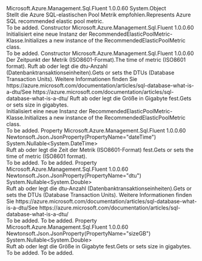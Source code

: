 <Type Name="RecommendedElasticPoolMetric" FullName="Microsoft.Azure.Management.Sql.Fluent.Models.RecommendedElasticPoolMetric">
  <TypeSignature Language="C#" Value="public class RecommendedElasticPoolMetric" />
  <TypeSignature Language="ILAsm" Value=".class public auto ansi beforefieldinit RecommendedElasticPoolMetric extends System.Object" />
  <TypeSignature Language="DocId" Value="T:Microsoft.Azure.Management.Sql.Fluent.Models.RecommendedElasticPoolMetric" />
  <TypeSignature Language="VB.NET" Value="Public Class RecommendedElasticPoolMetric" />
  <TypeSignature Language="F#" Value="type RecommendedElasticPoolMetric = class" />
  <AssemblyInfo>
    <AssemblyName>Microsoft.Azure.Management.Sql.Fluent</AssemblyName>
    <AssemblyVersion>1.0.0.60</AssemblyVersion>
  </AssemblyInfo>
  <Base>
    <BaseTypeName>System.Object</BaseTypeName>
  </Base>
  <Interfaces />
  <Docs>
    <summary>
            <span data-ttu-id="943ee-101">Stellt die Azure SQL-elastischen Pool Metrik empfohlen.</span><span class="sxs-lookup"><span data-stu-id="943ee-101">Represents Azure SQL recommended elastic pool metric.</span></span>
            </summary>
    <remarks>To be added.</remarks>
  </Docs>
  <Members>
    <Member MemberName=".ctor">
      <MemberSignature Language="C#" Value="public RecommendedElasticPoolMetric ();" />
      <MemberSignature Language="ILAsm" Value=".method public hidebysig specialname rtspecialname instance void .ctor() cil managed" />
      <MemberSignature Language="DocId" Value="M:Microsoft.Azure.Management.Sql.Fluent.Models.RecommendedElasticPoolMetric.#ctor" />
      <MemberSignature Language="VB.NET" Value="Public Sub New ()" />
      <MemberType>Constructor</MemberType>
      <AssemblyInfo>
        <AssemblyName>Microsoft.Azure.Management.Sql.Fluent</AssemblyName>
        <AssemblyVersion>1.0.0.60</AssemblyVersion>
      </AssemblyInfo>
      <Parameters />
      <Docs>
        <summary>
            <span data-ttu-id="943ee-102">Initialisiert eine neue Instanz der RecommendedElasticPoolMetric-Klasse.</span><span class="sxs-lookup"><span data-stu-id="943ee-102">Initializes a new instance of the RecommendedElasticPoolMetric class.</span></span>
            </summary>
        <remarks>To be added.</remarks>
      </Docs>
    </Member>
    <Member MemberName=".ctor">
      <MemberSignature Language="C#" Value="public RecommendedElasticPoolMetric (Nullable&lt;DateTime&gt; dateTime = null, Nullable&lt;double&gt; dtu = null, Nullable&lt;double&gt; sizeGB = null);" />
      <MemberSignature Language="ILAsm" Value=".method public hidebysig specialname rtspecialname instance void .ctor(valuetype System.Nullable`1&lt;valuetype System.DateTime&gt; dateTime, valuetype System.Nullable`1&lt;float64&gt; dtu, valuetype System.Nullable`1&lt;float64&gt; sizeGB) cil managed" />
      <MemberSignature Language="DocId" Value="M:Microsoft.Azure.Management.Sql.Fluent.Models.RecommendedElasticPoolMetric.#ctor(System.Nullable{System.DateTime},System.Nullable{System.Double},System.Nullable{System.Double})" />
      <MemberSignature Language="VB.NET" Value="Public Sub New (Optional dateTime As Nullable(Of DateTime) = null, Optional dtu As Nullable(Of Double) = null, Optional sizeGB As Nullable(Of Double) = null)" />
      <MemberSignature Language="F#" Value="new Microsoft.Azure.Management.Sql.Fluent.Models.RecommendedElasticPoolMetric : Nullable&lt;DateTime&gt; * Nullable&lt;double&gt; * Nullable&lt;double&gt; -&gt; Microsoft.Azure.Management.Sql.Fluent.Models.RecommendedElasticPoolMetric" Usage="new Microsoft.Azure.Management.Sql.Fluent.Models.RecommendedElasticPoolMetric (dateTime, dtu, sizeGB)" />
      <MemberType>Constructor</MemberType>
      <AssemblyInfo>
        <AssemblyName>Microsoft.Azure.Management.Sql.Fluent</AssemblyName>
        <AssemblyVersion>1.0.0.60</AssemblyVersion>
      </AssemblyInfo>
      <Parameters>
        <Parameter Name="dateTime" Type="System.Nullable&lt;System.DateTime&gt;" />
        <Parameter Name="dtu" Type="System.Nullable&lt;System.Double&gt;" />
        <Parameter Name="sizeGB" Type="System.Nullable&lt;System.Double&gt;" />
      </Parameters>
      <Docs>
        <param name="dateTime"><span data-ttu-id="943ee-103">Der Zeitpunkt der Metrik (ISO8601-Format).</span><span class="sxs-lookup"><span data-stu-id="943ee-103">The time of metric (ISO8601 format).</span></span></param>
        <param name="dtu"><span data-ttu-id="943ee-104">Ruft ab oder legt die dtu-Anzahl (Datenbanktransaktionseinheiten).</span><span class="sxs-lookup"><span data-stu-id="943ee-104">Gets or sets the DTUs (Database Transaction Units).</span></span> <span data-ttu-id="943ee-105">Weitere Informationen finden Sie https://azure.microsoft.com/documentation/articles/sql-database-what-is-a-dtu/</span><span class="sxs-lookup"><span data-stu-id="943ee-105">See https://azure.microsoft.com/documentation/articles/sql-database-what-is-a-dtu/</span></span></param>
        <param name="sizeGB"><span data-ttu-id="943ee-106">Ruft ab oder legt die Größe in Gigabyte fest.</span><span class="sxs-lookup"><span data-stu-id="943ee-106">Gets or sets size in gigabytes.</span></span></param>
        <summary>
            <span data-ttu-id="943ee-107">Initialisiert eine neue Instanz der RecommendedElasticPoolMetric-Klasse.</span><span class="sxs-lookup"><span data-stu-id="943ee-107">Initializes a new instance of the RecommendedElasticPoolMetric class.</span></span>
            </summary>
        <remarks>To be added.</remarks>
      </Docs>
    </Member>
    <Member MemberName="DateTime">
      <MemberSignature Language="C#" Value="public Nullable&lt;DateTime&gt; DateTime { get; set; }" />
      <MemberSignature Language="ILAsm" Value=".property instance valuetype System.Nullable`1&lt;valuetype System.DateTime&gt; DateTime" />
      <MemberSignature Language="DocId" Value="P:Microsoft.Azure.Management.Sql.Fluent.Models.RecommendedElasticPoolMetric.DateTime" />
      <MemberSignature Language="VB.NET" Value="Public Property DateTime As Nullable(Of DateTime)" />
      <MemberSignature Language="F#" Value="member this.DateTime : Nullable&lt;DateTime&gt; with get, set" Usage="Microsoft.Azure.Management.Sql.Fluent.Models.RecommendedElasticPoolMetric.DateTime" />
      <MemberType>Property</MemberType>
      <AssemblyInfo>
        <AssemblyName>Microsoft.Azure.Management.Sql.Fluent</AssemblyName>
        <AssemblyVersion>1.0.0.60</AssemblyVersion>
      </AssemblyInfo>
      <Attributes>
        <Attribute>
          <AttributeName>Newtonsoft.Json.JsonProperty(PropertyName="dateTime")</AttributeName>
        </Attribute>
      </Attributes>
      <ReturnValue>
        <ReturnType>System.Nullable&lt;System.DateTime&gt;</ReturnType>
      </ReturnValue>
      <Docs>
        <summary>
            <span data-ttu-id="943ee-108">Ruft ab oder legt die Zeit der Metrik (ISO8601-Format) fest.</span><span class="sxs-lookup"><span data-stu-id="943ee-108">Gets or sets the time of metric (ISO8601 format).</span></span>
            </summary>
        <value>To be added.</value>
        <remarks>To be added.</remarks>
      </Docs>
    </Member>
    <Member MemberName="Dtu">
      <MemberSignature Language="C#" Value="public Nullable&lt;double&gt; Dtu { get; set; }" />
      <MemberSignature Language="ILAsm" Value=".property instance valuetype System.Nullable`1&lt;float64&gt; Dtu" />
      <MemberSignature Language="DocId" Value="P:Microsoft.Azure.Management.Sql.Fluent.Models.RecommendedElasticPoolMetric.Dtu" />
      <MemberSignature Language="VB.NET" Value="Public Property Dtu As Nullable(Of Double)" />
      <MemberSignature Language="F#" Value="member this.Dtu : Nullable&lt;double&gt; with get, set" Usage="Microsoft.Azure.Management.Sql.Fluent.Models.RecommendedElasticPoolMetric.Dtu" />
      <MemberType>Property</MemberType>
      <AssemblyInfo>
        <AssemblyName>Microsoft.Azure.Management.Sql.Fluent</AssemblyName>
        <AssemblyVersion>1.0.0.60</AssemblyVersion>
      </AssemblyInfo>
      <Attributes>
        <Attribute>
          <AttributeName>Newtonsoft.Json.JsonProperty(PropertyName="dtu")</AttributeName>
        </Attribute>
      </Attributes>
      <ReturnValue>
        <ReturnType>System.Nullable&lt;System.Double&gt;</ReturnType>
      </ReturnValue>
      <Docs>
        <summary>
            <span data-ttu-id="943ee-109">Ruft ab oder legt die dtu-Anzahl (Datenbanktransaktionseinheiten).</span><span class="sxs-lookup"><span data-stu-id="943ee-109">Gets or sets the DTUs (Database Transaction Units).</span></span> <span data-ttu-id="943ee-110">Weitere Informationen finden Sie https://azure.microsoft.com/documentation/articles/sql-database-what-is-a-dtu/</span><span class="sxs-lookup"><span data-stu-id="943ee-110">See https://azure.microsoft.com/documentation/articles/sql-database-what-is-a-dtu/</span></span>
            </summary>
        <value>To be added.</value>
        <remarks>To be added.</remarks>
      </Docs>
    </Member>
    <Member MemberName="SizeGB">
      <MemberSignature Language="C#" Value="public Nullable&lt;double&gt; SizeGB { get; set; }" />
      <MemberSignature Language="ILAsm" Value=".property instance valuetype System.Nullable`1&lt;float64&gt; SizeGB" />
      <MemberSignature Language="DocId" Value="P:Microsoft.Azure.Management.Sql.Fluent.Models.RecommendedElasticPoolMetric.SizeGB" />
      <MemberSignature Language="VB.NET" Value="Public Property SizeGB As Nullable(Of Double)" />
      <MemberSignature Language="F#" Value="member this.SizeGB : Nullable&lt;double&gt; with get, set" Usage="Microsoft.Azure.Management.Sql.Fluent.Models.RecommendedElasticPoolMetric.SizeGB" />
      <MemberType>Property</MemberType>
      <AssemblyInfo>
        <AssemblyName>Microsoft.Azure.Management.Sql.Fluent</AssemblyName>
        <AssemblyVersion>1.0.0.60</AssemblyVersion>
      </AssemblyInfo>
      <Attributes>
        <Attribute>
          <AttributeName>Newtonsoft.Json.JsonProperty(PropertyName="sizeGB")</AttributeName>
        </Attribute>
      </Attributes>
      <ReturnValue>
        <ReturnType>System.Nullable&lt;System.Double&gt;</ReturnType>
      </ReturnValue>
      <Docs>
        <summary>
            <span data-ttu-id="943ee-111">Ruft ab oder legt die Größe in Gigabyte fest.</span><span class="sxs-lookup"><span data-stu-id="943ee-111">Gets or sets size in gigabytes.</span></span>
            </summary>
        <value>To be added.</value>
        <remarks>To be added.</remarks>
      </Docs>
    </Member>
  </Members>
</Type>